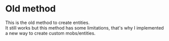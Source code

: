 # Old method

This is the old method to create entities.\
It still works but this method has some limitations, that's why I implemented a new way to create custom mobs/entities.

